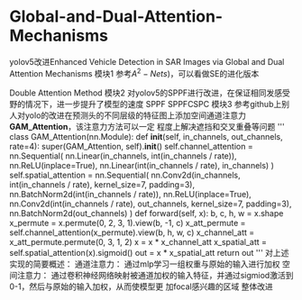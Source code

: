 # Global-and-Dual-Attention-Mechanisms
yolov5改进Enhanced Vehicle Detection in SAR Images via Global and Dual Attention Mechanisms
模块1
参考$A^2-Nets$)，可以看做SE的进化版本



Double Attention Method
模块2
对yolov5的SPPF进行改进，在保证相同发感受野的情况下，进一步提升了模型的速度
SPPF
SPPFCSPC
模块3
参考github上别人对yolo的改进在预测头的不同层级的特征图上添加空间通道注意力**GAM_Attention**，该注意力方法可以一定
程度上解决遮挡和交叉重叠等问题
'''
class GAM_Attention(nn.Module):
def __init__(self, in_channels, out_channels, rate=4):
super(GAM_Attention, self).__init__()
self.channel_attention = nn.Sequential(
nn.Linear(in_channels, int(in_channels / rate)),
nn.ReLU(inplace=True),
nn.Linear(int(in_channels / rate), in_channels)
)
 self.spatial_attention = nn.Sequential(
nn.Conv2d(in_channels, int(in_channels / rate), kernel_size=7, padding=3),
nn.BatchNorm2d(int(in_channels / rate)),
nn.ReLU(inplace=True),
nn.Conv2d(int(in_channels / rate), out_channels, kernel_size=7, padding=3),
nn.BatchNorm2d(out_channels)
)
def forward(self, x):
b, c, h, w = x.shape
x_permute = x.permute(0, 2, 3, 1).view(b, -1, c)
x_att_permute = self.channel_attention(x_permute).view(b, h, w, c)
x_channel_att = x_att_permute.permute(0, 3, 1, 2)
x = x * x_channel_att
x_spatial_att = self.spatial_attention(x).sigmoid()
out = x * x_spatial_att
return out
'''
对上述实现的简要概述： 通道注意力： 通过mlp学习一组权重与原始的输入进行加权
空间注意力： 通过卷积神经网络映射被通道加权的输入特征，并通过sigmiod激活到0-1，然后与原始的输入加权，从而使模型更
加focal感兴趣的区域
整体改进
